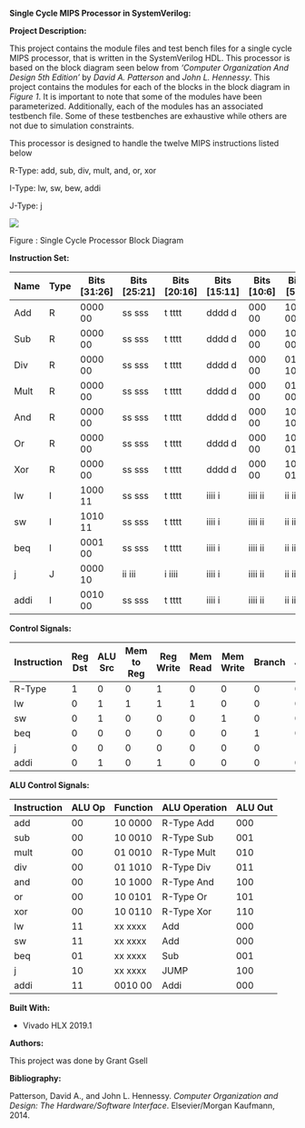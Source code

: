 **<span class="underline">Single Cycle MIPS Processor in
SystemVerilog:</span>**

**Project Description:**

This project contains the module files and test bench files for a single
cycle MIPS processor, that is written in the SystemVerilog HDL. This
processor is based on the block diagram seen below from *‘Computer
Organization And Design 5th Edition’* by *David A. Patterson* and *John
L. Hennessy*. This project contains the modules for each of the blocks
in the block diagram in *Figure 1*. It is important to note that some of
the modules have been parameterized. Additionally, each of the modules
has an associated testbench file. Some of these testbenches are
exhaustive while others are not due to simulation constraints.

This processor is designed to handle the twelve MIPS instructions listed
below

R-Type: add, sub, div, mult, and, or, xor

I-Type: lw, sw, bew, addi

J-Type: j

![](./media/image1.png)

Figure : Single Cycle Processor Block Diagram

**Instruction
Set:**

| Name            | Type | Bits \[31:26\] | Bits \[25:21\] | Bits \[20:16\] | Bits \[15:11\] | Bits \[10:6\] | Bits \[5:0\] |
| --------------- | ---- | -------------- | -------------- | -------------- | -------------- | ------------- | ------------ |
| Add             | R    | 0000 00        | ss sss         | t tttt         | dddd d         | 000 00        | 10 0000      |
| Sub             | R    | 0000 00        | ss sss         | t tttt         | dddd d         | 000 00        | 10 0010      |
| Div             | R    | 0000 00        | ss sss         | t tttt         | dddd d         | 000 00        | 01 1010      |
| Mult            | R    | 0000 00        | ss sss         | t tttt         | dddd d         | 000 00        | 01 0010      |
| And             | R    | 0000 00        | ss sss         | t tttt         | dddd d         | 000 00        | 10 1000      |
| Or              | R    | 0000 00        | ss sss         | t tttt         | dddd d         | 000 00        | 10 0101      |
| Xor             | R    | 0000 00        | ss sss         | t tttt         | dddd d         | 000 00        | 10 0110      |
| lw              | I    | 1000 11        | ss sss         | t tttt         | iiii i         | iiii ii       | ii iiii      |
| sw              | I    | 1010 11        | ss sss         | t tttt         | iiii i         | iiii ii       | ii iiii      |
| beq             | I    | 0001 00        | ss sss         | t tttt         | iiii i         | iiii ii       | ii iiii      |
| j               | J    | 0000 10        | ii iii         | i iiii         | iiii i         | iiii ii       | ii iiii      |
| addi            | I    | 0010 00        | ss sss         | t tttt         | iiii i         | iiii ii       | ii iiii      |

**Control
Signals:**

| Instruction     | Reg Dst | ALU Src | Mem to Reg | Reg Write | Mem Read | Mem Write | Branch | Jump | ALU Op |
| --------------- | ------- | ------- | ---------- | --------- | -------- | --------- | ------ | ---- | ------ |
| R-Type          | 1       | 0       | 0          | 1         | 0        | 0         | 0      | 0    | 00     |
| lw              | 0       | 1       | 1          | 1         | 1        | 0         | 0      | 0    | 11     |
| sw              | 0       | 1       | 0          | 0         | 0        | 1         | 0      | 0    | 11     |
| beq             | 0       | 0       | 0          | 0         | 0        | 0         | 1      | 0    | 01     |
| j               | 0       | 0       | 0          | 0         | 0        | 0         | 0      | 1    | 10     |
| addi            | 0       | 1       | 0          | 1         | 0        | 0         | 0      | 0    | 11     |

**ALU Control Signals:**

| Instruction         | ALU Op | Function | ALU Operation | ALU Out |
| ------------------- | ------ | -------- | ------------- | ------- |
| add                 | 00     | 10 0000  | R-Type Add    | 000     |
| sub                 | 00     | 10 0010  | R-Type Sub    | 001     |
| mult                | 00     | 01 0010  | R-Type Mult   | 010     |
| div                 | 00     | 01 1010  | R-Type Div    | 011     |
| and                 | 00     | 10 1000  | R-Type And    | 100     |
| or                  | 00     | 10 0101  | R-Type Or     | 101     |
| xor                 | 00     | 10 0110  | R-Type Xor    | 110     |
| lw                  | 11     | xx xxxx  | Add           | 000     |
| sw                  | 11     | xx xxxx  | Add           | 000     |
| beq                 | 01     | xx xxxx  | Sub           | 001     |
| j                   | 10     | xx xxxx  | JUMP          | 100     |
| addi                | 11     | 0010 00  | Addi          | 000     |

**Built With:**

  - Vivado HLX 2019.1

**Authors:**

This project was done by Grant Gsell

**Bibliography:**

Patterson, David A., and John L. Hennessy. *Computer Organization and
Design: The Hardware/Software Interface*. Elsevier/Morgan Kaufmann,
2014.

